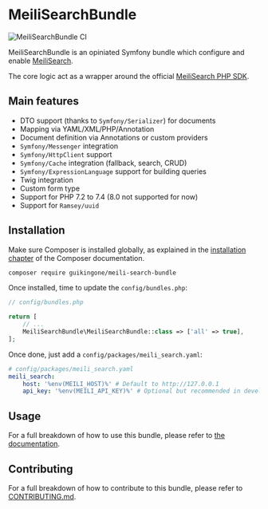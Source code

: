 # MeiliSearchBundle

![MeiliSearchBundle CI](https://github.com/Guikingone/MeiliSearchBundle/workflows/MeiliSearchBundle%20CI/badge.svg?branch=master)

MeiliSearchBundle is an opiniated Symfony bundle which configure and enable [MeiliSearch](https://github.com/meilisearch/MeiliSearch).

The core logic act as a wrapper around the official [MeiliSearch PHP SDK](https://github.com/meilisearch/meilisearch-php).

## Main features

- DTO support (thanks to `Symfony/Serializer`) for documents
- Mapping via YAML/XML/PHP/Annotation
- Document definition via Annotations or custom providers
- `Symfony/Messenger` integration
- `Symfony/HttpClient` support
- `Symfony/Cache` integration (fallback, search, CRUD)
- `Symfony/ExpressionLanguage` support for building queries
- Twig integration
- Custom form type
- Support for PHP 7.2 to 7.4 (8.0 not supported for now)
- Support for `Ramsey/uuid`

## Installation

Make sure Composer is installed globally, as explained in the
[installation chapter](https://getcomposer.org/doc/00-intro.md)
of the Composer documentation.

```bash
composer require guikingone/meili-search-bundle
```

Once installed, time to update the `config/bundles.php`:

```php
// config/bundles.php

return [
    // ...
    MeiliSearchBundle\MeiliSearchBundle::class => ['all' => true],
];
```

Once done, just add a `config/packages/meili_search.yaml`:

```yaml
# config/packages/meili_search.yaml
meili_search:
    host: '%env(MEILI_HOST)%' # Default to http://127.0.0.1
    api_key: '%env(MEILI_API_KEY)%' # Optional but recommended in development mode
```

## Usage

For a full breakdown of how to use this bundle, please refer to [the documentation](doc).

## Contributing

For a full breakdown of how to contribute to this bundle, please refer to [CONTRIBUTING.md](.github/CONTRIBUTING.md).
